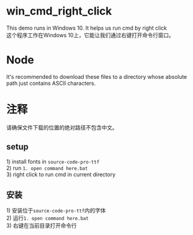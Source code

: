 # win_cmd_right_click
This demo runs in Windows 10. It helps us run cmd by right click  
这个程序工作在Windows 10上，它能让我们通过右键打开命令行窗口。
# Node
It's recommended to download these files to a directory whose absolute path just contains ASCII characters.
# 注释
请确保文件下载的位置的绝对路径不包含中文。
## setup
1\) install fonts in `source-code-pro-ttf`  
2\) run `1. open command here.bat`  
3\) right click to run cmd in current directory
## 安装
1\) 安装位于`source-code-pro-ttf`内的字体  
2\) 运行`1. open command here.bat`  
3\) 右键在当前目录打开命令行
